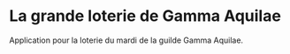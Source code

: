# La grande loterie de Gamma Aquilae
Application pour la loterie du mardi de la guilde Gamma Aquilae.